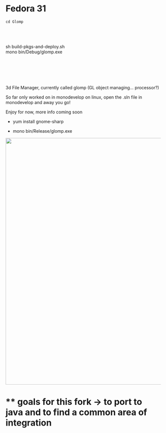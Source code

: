 # Fedora 31

```git clone https://github.com/c4pt000/Glomp
cd Glomp
```
<br>
<br>
<br>
sh build-pkgs-and-deploy.sh
<br>
mono bin/Debug/glomp.exe
<br>
<br>
<br>
<br>
<br>
<br>

3d File Manager, currently called glomp (GL object managing... processor?)

So far only worked on in monodevelop on linux, open the .sln file in monodevelop and away you go!

Enjoy for now, more info coming soon



* yum install gnome-sharp

* mono bin/Release/glomp.exe 



<p align="center"><img src="https://i.imgur.com/vAIXcgd.png" width="800"></p>






# ** goals for this fork -> to port to java and to find a common area of integration







